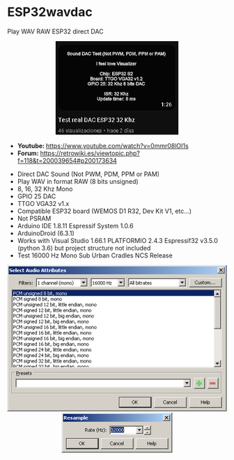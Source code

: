 # ESP32wavdac
Play WAV RAW ESP32 direct DAC

<center><img src='preview/previewyoutube.gif'></center>
<ul> 
 <li><b>Youtube: </b><a href='https://www.youtube.com/watch?v=0mmr08lOI1s'>https://www.youtube.com/watch?v=0mmr08lOI1s</a></li>
 <li><b>Forum: </b><a href='https://retrowiki.es/viewtopic.php?f=118&t=200039654#p200173634'>https://retrowiki.es/viewtopic.php?f=118&t=200039654#p200173634</a></li>
</ul>


<ul>
 <li>Direct DAC Sound (Not PWM, PDM, PPM or PAM)</li>
 <li>Play WAV in format RAW (8 bits unsigned)</li>
 <li>8, 16, 32 Khz Mono</li>
 <li>GPIO 25 DAC</li>
 <li>TTGO VGA32 v1.x</li>
 <li>Compatible ESP32 board (WEMOS D1 R32, Dev Kit V1, etc...)</li>
 <li>Not PSRAM</li>
 <li>Arduino IDE 1.8.11 Espressif System 1.0.6</li>
 <li>ArduinoDroid (6.3.1)</li>
 <li>Works with Visual Studio 1.66.1 PLATFORMIO 2.4.3 Espressif32 v3.5.0 (python 3.6) but project structure not included</li>
 <li>Test 16000 Hz Mono Sub Urban Cradles NCS Release</li>
</ul>


<center><img src='preview/previewAtributtes.gif'></center>

<center><img src='preview/previewResample.gif'></center>
